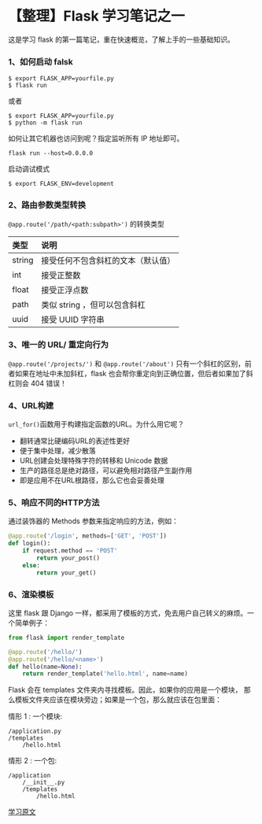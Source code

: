 # 【整理】Flask 学习笔记之一

这是学习 flask 的第一篇笔记，重在快速概览，了解上手的一些基础知识。

### 1、如何启动 falsk

``` Shell
$ export FLASK_APP=yourfile.py
$ flask run
```
或者

``` Shell
$ export FLASK_APP=yourfile.py
$ python -m flask run
```

如何让其它机器也访问到呢？指定监听所有 IP 地址即可。

    flask run --host=0.0.0.0

启动调试模式

    $ export FLASK_ENV=development



### 2、路由参数类型转换

`@app.route('/path/<path:subpath>')` 的转换类型

|类型|说明|
|:-----|:-------------|
|string|  接受任何不包含斜杠的文本（默认值）|
|int   |	接受正整数|
|float |  接受正浮点数|
|path  |	类似 string ，但可以包含斜杠|
|uuid  |	接受 UUID 字符串|

### 3、唯一的 URL/ 重定向行为

`@app.route('/projects/')` 和 `@app.route('/about')` 只有一个斜杠的区别，前者如果在地址中未加斜杠，flask 也会帮你重定向到正确位置，但后者如果加了斜杠则会 404 错误！

### 4、URL构建
`url_for()`函数用于构建指定函数的URL。为什么用它呢？

- 翻转通常比硬编码URL的表述性更好
- 便于集中处理，减少散落
- URL创建会处理特殊字符的转移和 Unicode 数据
- 生产的路径总是绝对路径，可以避免相对路径产生副作用
- 即是应用不在URL根路径，那么它也会妥善处理 

### 5、响应不同的HTTP方法

通过装饰器的 Methods 参数来指定响应的方法，例如：

``` python
@app.route('/login', methods=['GET', 'POST'])
def login():
    if request.method == 'POST'
        return your_post()
    else:
        return your_get()
```

### 6、渲染模板

这里 flask 跟 Django 一样，都采用了模板的方式，免去用户自己转义的麻烦。一个简单例子：

``` python
from flask import render_template

@app.route('/hello/')
@app.route('/hello/<name>')
def hello(name=None):
    return render_template('hello.html', name=name)
```
Flask 会在 templates 文件夹内寻找模板。因此，如果你的应用是一个模块， 那么模板文件夹应该在模块旁边；如果是一个包，那么就应该在包里面：

情形 1 : 一个模块:

``` Shell
/application.py
/templates
    /hello.html
```
情形 2 : 一个包:

``` Shell
/application
    /__init__.py
    /templates
        /hello.html
```



[学习原文](https://dormousehole.readthedocs.io)